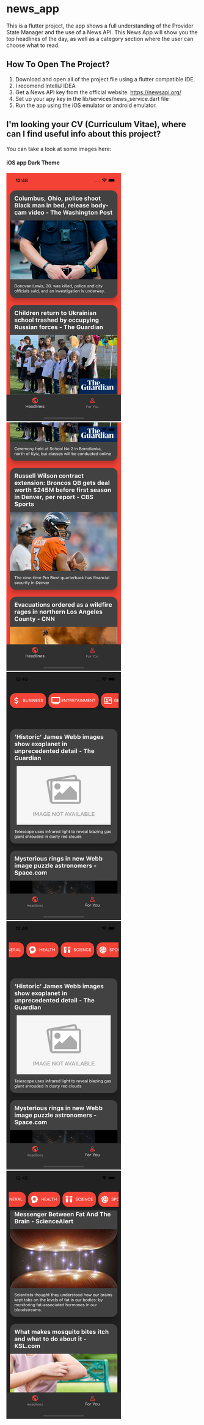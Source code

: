 # news_app

This is a flutter project, the app shows a full understanding of the Provider State Manager and the use of a News API. This News App will show you the top headlines of the day, as well as a category section where the user can choose what to read.

## How To Open The Project?
1. Download and open all of the project file using a flutter compatible IDE.
2. I recomend IntelliJ IDEA
3. Get a News API key from the official website. https://newsapi.org/
4. Set up your apy key in the lib/services/news_service.dart file
3. Run the app using the iOS emulator or android emulator.

## I'm looking your CV (Curriculum Vitae), where can I find useful info about this project?
You can take a look at some images here:

#### iOS app Dark Theme

<p float="left">
  <img src="https://github.com/juanfranciscocis/News_App/blob/8ae7147acebc621f0ada072b7b10af222b3fa388/README%20FILES/1.png"width="300"/>
  <img src="https://github.com/juanfranciscocis/News_App/blob/8ae7147acebc621f0ada072b7b10af222b3fa388/README%20FILES/2.png"width="300"/>
  <img src="https://github.com/juanfranciscocis/News_App/blob/8ae7147acebc621f0ada072b7b10af222b3fa388/README%20FILES/3.png"width="300"/>
  <img src="https://github.com/juanfranciscocis/News_App/blob/8ae7147acebc621f0ada072b7b10af222b3fa388/README%20FILES/4.png"width="300"/>
  <img src="https://github.com/juanfranciscocis/News_App/blob/8ae7147acebc621f0ada072b7b10af222b3fa388/README%20FILES/5.png"width="300"/>
  
</p>

